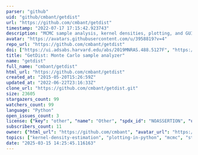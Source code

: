 ```yaml
---
parser: "github"
uid: "github/cmbant/getdist"
url: "https://github.com/cmbant/getdist"
timestamp: "2022-07-17 17:15:42.923743"
description: "MCMC sample analysis, kernel densities, plotting, and GUI"
avatar: "https://avatars.githubusercontent.com/u/3958819?v=4"
repo_url: "https://github.com/cmbant/getdist"
doi: ["https://ui.adsabs.harvard.edu/abs/2019MNRAS.488.5127F", "https://ui.adsabs.harvard.edu/abs/2019arXiv191013970L", "https://ui.adsabs.harvard.edu/abs/2019ascl.soft10018L/abstract"]
title: "GetDist: Monte Carlo sample analyzer"
name: "getdist"
full_name: "cmbant/getdist"
html_url: "https://github.com/cmbant/getdist"
created_at: "2015-05-20T15:26:59Z"
updated_at: "2022-06-22T23:16:33Z"
clone_url: "https://github.com/cmbant/getdist.git"
size: 23605
stargazers_count: 99
watchers_count: 99
language: "Python"
open_issues_count: 3
license: {"key": "other", "name": "Other", "spdx_id": "NOASSERTION", "url": null, "node_id": "MDc6TGljZW5zZTA="}
subscribers_count: 11
owner: {"html_url": "https://github.com/cmbant", "avatar_url": "https://avatars.githubusercontent.com/u/3958819?v=4", "login": "cmbant", "type": "User"}
topics: ["kernel-density-estimation", "plotting-in-python", "mcmc", "statistical-inference", "contour-plot", "sampling-methods"]
date: "2025-03-15 14:25:45.116163"
---
```

